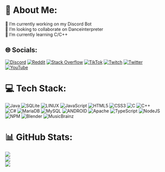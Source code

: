 # 💫 About Me:
🔭 I’m currently working on my Discord Bot<br>👯 I’m looking to collaborate on Danceinterpreter<br>🌱 I’m currently learning C/C++


## 🌐 Socials:
[![Discord](https://img.shields.io/badge/Discord-%237289DA.svg?logo=discord&logoColor=white)](https://discord.gg/EdKD5FE) 
[![Reddit](https://img.shields.io/badge/Reddit-%23FF4500.svg?logo=Reddit&logoColor=white)](https://reddit.com/user/klassenserver7b) 
[![Stack Overflow](https://img.shields.io/badge/-Stackoverflow-FE7A16?logo=stack-overflow&logoColor=white)](https://stackoverflow.com/users/21666516) 
[![TikTok](https://img.shields.io/badge/TikTok-%23000000.svg?logo=TikTok&logoColor=white)](https://tiktok.com/@klassenserver7b) 
[![Twitch](https://img.shields.io/badge/Twitch-%239146FF.svg?logo=Twitch&logoColor=white)](https://twitch.tv/klassenserver7b) 
[![Twitter](https://img.shields.io/badge/Twitter-%231DA1F2.svg?logo=Twitter&logoColor=white)](https://twitter.com/klassenserver7) 
[![YouTube](https://img.shields.io/badge/YouTube-%23FF0000.svg?logo=YouTube&logoColor=white)](https://youtube.com/channel/UCDMT6ZaqoQiqBRuerCcWXKw) 

# 💻 Tech Stack:
![Java](https://img.shields.io/badge/java-%23ED8B00.svg?style=for-the-badge&logo=java&logoColor=white) 
![SQLite](https://img.shields.io/badge/sqlite-%2307405e.svg?style=for-the-badge&logo=sqlite&logoColor=white) 
![LINUX](https://img.shields.io/badge/Linux-FCC624?style=for-the-badge&logo=linux&logoColor=black)
![JavaScript](https://img.shields.io/badge/javascript-%23323330.svg?style=for-the-badge&logo=javascript&logoColor=%23F7DF1E) 
![HTML5](https://img.shields.io/badge/html5-%23E34F26.svg?style=for-the-badge&logo=html5&logoColor=white) 
![CSS3](https://img.shields.io/badge/css3-%231572B6.svg?style=for-the-badge&logo=css3&logoColor=white) 
![C](https://img.shields.io/badge/c-%2300599C.svg?style=for-the-badge&logo=c&logoColor=white) 
![C++](https://img.shields.io/badge/c++-%2300599C.svg?style=for-the-badge&logo=c%2B%2B&logoColor=white) 
![C#](https://img.shields.io/badge/c%23-%23239120.svg?style=for-the-badge&logo=c-sharp&logoColor=white) 
![MariaDB](https://img.shields.io/badge/MariaDB-003545?style=for-the-badge&logo=mariadb&logoColor=white) 
![MySQL](https://img.shields.io/badge/mysql-%2300f.svg?style=for-the-badge&logo=mysql&logoColor=white) 
![ANDROID](https://img.shields.io/badge/android-%2320232a.svg?style=for-the-badge&logo=android&logoColor=%a4c639) 
![Apache](https://img.shields.io/badge/apache-%23D42029.svg?style=for-the-badge&logo=apache&logoColor=white) 
![TypeScript](https://img.shields.io/badge/typescript-%23007ACC.svg?style=for-the-badge&logo=typescript&logoColor=white) 
![NodeJS](https://img.shields.io/badge/node.js-6DA55F?style=for-the-badge&logo=node.js&logoColor=white) 
![NPM](https://img.shields.io/badge/NPM-%23000000.svg?style=for-the-badge&logo=npm&logoColor=white) 
![Blender](https://img.shields.io/badge/blender-%23F5792A.svg?style=for-the-badge&logo=blender&logoColor=white) 
![MusicBrainz](https://img.shields.io/badge/Musicbrainz-EB743B?style=for-the-badge&logo=musicbrainz&logoColor=BA478F) 

# 📊 GitHub Stats:
![](https://github-readme-stats.vercel.app/api?username=klassenserver7b&theme=dark&hide_border=false&include_all_commits=true&count_private=true)<br/>
![](https://github-readme-streak-stats.herokuapp.com/?user=klassenserver7b&theme=dark&hide_border=false)<br/>
![](https://github-readme-stats.vercel.app/api/top-langs/?username=klassenserver7b&theme=dark&hide_border=false&include_all_commits=true&count_private=true&layout=compact)

